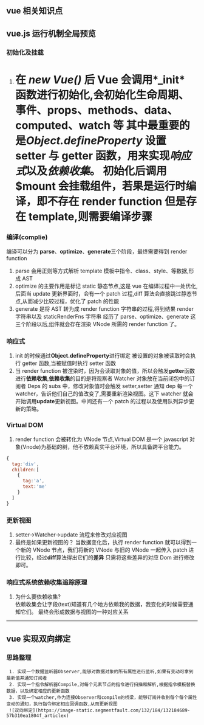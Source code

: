 ## vue 相关知识点

## vue.js 运行机制全局预览

### 初始化及挂载

1. 在 _new Vue()_ 后 Vue 会调用*\_init* 函数进行初始化,会初始化生命周期、事件、props、methods、data、computed、watch 等 其中最重要的是*Object.defineProperty* 设置 setter 与 getter 函数，用来实现*响应式*以及*依赖收集*。
   初始化后调用\$mount 会挂载组件，若果是运行时编译，即不存在 render function 但是存在 template,则需要**编译**步骤
   ===

### 编译(complie)

编译可以分为 **parse**、**optimize**、**generate**三个阶段，最终需要得到 render function

1. parse 会用正则等方式解析 template 模板中指令、class、style、等数据,形成 AST
2. optimize 的主要作用是标记 static 静态节点,这是 vue 在编译过程中一处优化,后面当 update 更新界面时，会有一个 patch 过程,diff 算法会直接跳过静态节点,从而减少比较过程，优化了 patch 的性能
3. generate 是将 AST 转为成 render function 字符串的过程,得到结果 render 字符串以及 staticRenderFns 字符串
   经历了 parse、optimize、generate 这三个阶段以后,组件就会存在渲染 VNode 所需的 render function 了。

### 响应式

1. init 的时候通过**Object.defineProperty**进行绑定 被设置的对象被读取时会执行 getter 函数,当被赋值时执行 setter 函数
2. 当 render function 被渲染时，因为会读取对象的值，所以会触发**getter**函数进行**依赖收集**,**依赖收集**的目的是将观察者 Watcher 对象放在当前闭包中的订阅者 Deps 的 subs 中，修改对象值时会触发 setter,setter 通知 dep 每一个 watcher，告诉他们自己的值改变了,需要重新渲染视图。这下 watcher 就会开始调用**update**更新视图。中间还有一个 patch 的过程以及使用队列异步更新的策略。

### Virtual DOM

1. render function 会被转化为 VNode 节点,Virtual DOM 是一个 javascript 对象(Vnode)为基础的树，他不依赖真实平台环境，所以具备跨平台能力。

```js
{
  tag:'div',
  children:[
    {
      tag:'a',
      text:'me'
    }
  ]
}
```

### 更新视图

1. setter->Watcher->update 流程来修改对应视图
2. 最终是如果更新视图的？
   当数据变化后，执行 render function 就可以得到一个新的 VNode 节点，我们将新的 VNode 与旧的 VNode 一起传入 patch 进行比较，经过**diff**算法得出它们的**差异** 只需将这些差异的对应 Dom 进行修改即可。

### 响应式系统依赖收集追踪原理

1.  为什么要依赖收集?  
    依赖收集会让字段(text)知道有几个地方依赖我的数据，我变化的时候需要通知它们。
    最终会形成数据与视图的一种对应关系

---

## vue 实现双向绑定

### 思路整理

     1. 实现一个数据监听器Observer,能够对数据对象的所有属性进行监听,如果有变动可拿到最新值并通知订阅者
     2. 实现一个指令解析器Compile,对每个元素节点的指令进行扫描和解析,根据指令模板替换数据，以及绑定相应的更新函数
     3. 实现一个watcher,作为连接Observer和compile的桥梁，能够订阅并收到每个每个属性变动的通知，执行指令绑定相应回调函数,从而更新视图
     ![双向绑定](https://image-static.segmentfault.com/132/184/132184689-57b310ea1804f_articlex)
